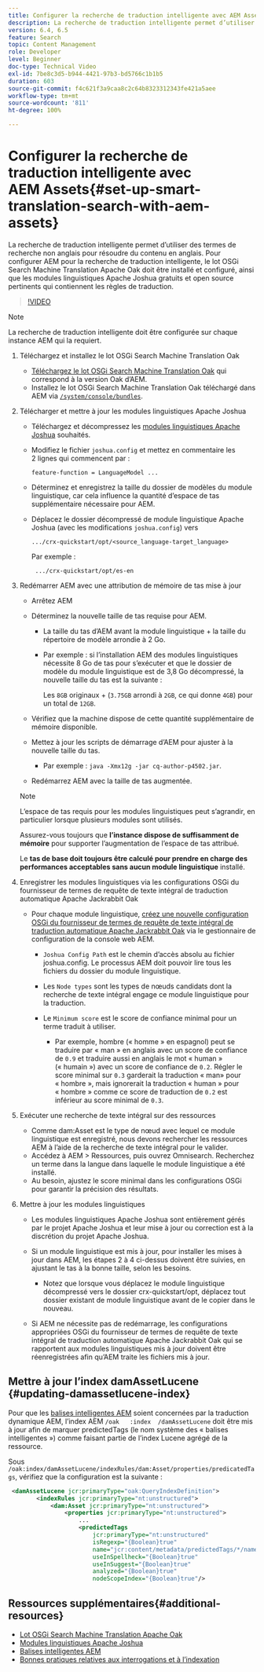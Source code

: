 ```yaml
---
title: Configurer la recherche de traduction intelligente avec AEM Assets
description: La recherche de traduction intelligente permet d’utiliser des termes de recherche non anglais pour résoudre du contenu en anglais. Pour configurer AEM pour la recherche de traduction intelligente, le lot OSGi Search Machine Translation Apache Oak doit être installé et configuré, ainsi que les modules linguistiques Apache Joshua gratuits et open source pertinents qui contiennent les règles de traduction.
version: 6.4, 6.5
feature: Search
topic: Content Management
role: Developer
level: Beginner
doc-type: Technical Video
exl-id: 7be8c3d5-b944-4421-97b3-bd5766c1b1b5
duration: 603
source-git-commit: f4c621f3a9caa8c2c64b8323312343fe421a5aee
workflow-type: tm+mt
source-wordcount: '811'
ht-degree: 100%

---
```


# Configurer la recherche de traduction intelligente avec AEM Assets{#set-up-smart-translation-search-with-aem-assets}

La recherche de traduction intelligente permet d’utiliser des termes de recherche non anglais pour résoudre du contenu en anglais. Pour configurer AEM pour la recherche de traduction intelligente, le lot OSGi Search Machine Translation Apache Oak doit être installé et configuré, ainsi que les modules linguistiques Apache Joshua gratuits et open source pertinents qui contiennent les règles de traduction.

>[!VIDEO](https://video.tv.adobe.com/v/21291?quality=12&learn=on)

>[!NOTE]
>
>La recherche de traduction intelligente doit être configurée sur chaque instance AEM qui la requiert.

1. Téléchargez et installez le lot OSGi Search Machine Translation Oak
   * [Téléchargez le lot OSGi Search Machine Translation Oak](https://search.maven.org/#search%7Cgav%7C1%7Cg%3A%22org.apache.jackrabbit%22%20AND%20a%3A%22oak-search-mt%22) qui correspond à la version Oak d’AEM.
   * Installez le lot OSGi Search Machine Translation Oak téléchargé dans AEM via [`/system/console/bundles`](http://localhost:4502/system/console/bundles).

2. Télécharger et mettre à jour les modules linguistiques Apache Joshua
   * Téléchargez et décompressez les [modules linguistiques Apache Joshua](https://cwiki.apache.org/confluence/display/JOSHUA/Language+Packs) souhaités.
   * Modifiez le fichier `joshua.config` et mettez en commentaire les 2 lignes qui commencent par :

     ```
     feature-function = LanguageModel ...
     ```

   * Déterminez et enregistrez la taille du dossier de modèles du module linguistique, car cela influence la quantité d’espace de tas supplémentaire nécessaire pour AEM.
   * Déplacez le dossier décompressé de module linguistique Apache Joshua (avec les modifications `joshua.config`) vers

     ```
     .../crx-quickstart/opt/<source_language-target_language>
     ```

     Par exemple :

     ```
      .../crx-quickstart/opt/es-en
     ```

3. Redémarrer AEM avec une attribution de mémoire de tas mise à jour
   * Arrêtez AEM
   * Déterminez la nouvelle taille de tas requise pour AEM.

      * La taille du tas d’AEM avant la module linguistique + la taille du répertoire de modèle arrondie à 2 Go.
      * Par exemple : si l’installation AEM des modules linguistiques nécessite 8 Go de tas pour s’exécuter et que le dossier de modèle du module linguistique est de 3,8 Go décompressé, la nouvelle taille du tas est la suivante :

        Les `8GB` originaux + (`3.75GB` arrondi à `2GB`, ce qui donne `4GB`) pour un total de `12GB`.

   * Vérifiez que la machine dispose de cette quantité supplémentaire de mémoire disponible.
   * Mettez à jour les scripts de démarrage d’AEM pour ajuster à la nouvelle taille du tas.

      * Par exemple : `java -Xmx12g -jar cq-author-p4502.jar`.

   * Redémarrez AEM avec la taille de tas augmentée.

   >[!NOTE]
   >
   >L’espace de tas requis pour les modules linguistiques peut s’agrandir, en particulier lorsque plusieurs modules sont utilisés.
   >
   >
   >Assurez-vous toujours que **l’instance dispose de suffisamment de mémoire** pour supporter l’augmentation de l’espace de tas attribué.
   >
   >
   >Le **tas de base doit toujours être calculé pour prendre en charge des performances acceptables sans aucun module linguistique** installé.

4. Enregistrer les modules linguistiques via les configurations OSGi du fournisseur de termes de requête de texte intégral de traduction automatique Apache Jackrabbit Oak

   * Pour chaque module linguistique, [créez une nouvelle configuration OSGi du fournisseur de termes de requête de texte intégral de traduction automatique Apache Jackrabbit Oak](http://localhost:4502/system/console/configMgr/org.apache.jackrabbit.oak.plugins.index.mt.MTFulltextQueryTermsProviderFactory) via le gestionnaire de configuration de la console web AEM.

      * `Joshua Config Path` est le chemin d’accès absolu au fichier joshua.config. Le processus AEM doit pouvoir lire tous les fichiers du dossier du module linguistique.
      * Les `Node types` sont les types de nœuds candidats dont la recherche de texte intégral engage ce module linguistique pour la traduction.
      * Le `Minimum score` est le score de confiance minimal pour un terme traduit à utiliser.

         * Par exemple, hombre (« homme » en espagnol) peut se traduire par « man » en anglais avec un score de confiance de `0.9` et traduire aussi en anglais le mot « human » (« humain ») avec un score de confiance de `0.2`. Régler le score minimal sur `0.3` garderait la traduction « man» pour « hombre », mais ignorerait la traduction « human » pour « hombre » comme ce score de traduction de `0.2` est inférieur au score minimal de `0.3`.

5. Exécuter une recherche de texte intégral sur des ressources
   * Comme dam:Asset est le type de nœud avec lequel ce module linguistique est enregistré, nous devons rechercher les ressources AEM à l’aide de la recherche de texte intégral pour le valider.
   * Accédez à AEM > Ressources, puis ouvrez Omnisearch. Recherchez un terme dans la langue dans laquelle le module linguistique a été installé.
   * Au besoin, ajustez le score minimal dans les configurations OSGi pour garantir la précision des résultats.

6. Mettre à jour les modules linguistiques
   * Les modules linguistiques Apache Joshua sont entièrement gérés par le projet Apache Joshua et leur mise à jour ou correction est à la discrétion du projet Apache Joshua.
   * Si un module linguistique est mis à jour, pour installer les mises à jour dans AEM, les étapes 2 à 4 ci-dessus doivent être suivies, en ajustant le tas à la bonne taille, selon les besoins.

      * Notez que lorsque vous déplacez le module linguistique décompressé vers le dossier crx-quickstart/opt, déplacez tout dossier existant de module linguistique avant de le copier dans le nouveau.

   * Si AEM ne nécessite pas de redémarrage, les configurations appropriées OSGi du fournisseur de termes de requête de texte intégral de traduction automatique Apache Jackrabbit Oak qui se rapportent aux modules linguistiques mis à jour doivent être réenregistrées afin qu’AEM traite les fichiers mis à jour.

## Mettre à jour l’index damAssetLucene {#updating-damassetlucene-index}

Pour que les [balises intelligentes AEM](https://helpx.adobe.com/fr/experience-manager/6-3/assets/using/touch-ui-smart-tags.html) soient concernées par la traduction dynamique AEM, l’index AEM `/oak   :index  /damAssetLucene` doit être mis à jour afin de marquer predictedTags (le nom système des « balises intelligentes ») comme faisant partie de l’index Lucene agrégé de la ressource.

Sous `/oak:index/damAssetLucene/indexRules/dam:Asset/properties/predicatedTags`, vérifiez que la configuration est la suivante :

```xml
 <damAssetLucene jcr:primaryType="oak:QueryIndexDefinition">
        <indexRules jcr:primaryType="nt:unstructured">
            <dam:Asset jcr:primaryType="nt:unstructured">
                <properties jcr:primaryType="nt:unstructured">
                    ...
                    <predictedTags
                        jcr:primaryType="nt:unstructured"
                        isRegexp="{Boolean}true"
                        name="jcr:content/metadata/predictedTags/*/name"
                        useInSpellheck="{Boolean}true"
                        useInSuggest="{Boolean}true"
                        analyzed="{Boolean}true"
                        nodeScopeIndex="{Boolean}true"/>
```

## Ressources supplémentaires{#additional-resources}

* [Lot OSGi Search Machine Translation Apache Oak](https://search.maven.org/#search%7Cgav%7C1%7Cg%3A%22org.apache.jackrabbit%22%20AND%20a%3A%22oak-search-mt%22)
* [Modules linguistiques Apache Joshua](https://cwiki.apache.org/confluence/display/JOSHUA/Language+Packs)
* [Balises intelligentes AEM](https://helpx.adobe.com/fr/experience-manager/6-3/assets/using/touch-ui-smart-tags.html)
* [Bonnes pratiques relatives aux interrogations et à l’indexation](https://helpx.adobe.com/fr/experience-manager/6-5/sites/deploying/using/best-practices-for-queries-and-indexing.html)
